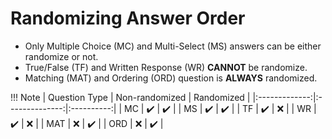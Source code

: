# Randomizing Answer Order

   - Only Multiple Choice (MC) and Multi-Select (MS) answers can be either randomize or not.
   - True/False (TF) and Written Response (WR) **CANNOT** be randomize.
   - Matching (MAT) and Ordering (ORD) question is **ALWAYS** randomized.

!!! Note
    | Question Type | Non-randomized | Randomized |
    |:-------------:|:--------------:|:----------:|
    |       MC      |        ✔️      |     ✔️     |
    |       MS      |        ✔️      |     ✔️     |
    |       TF      |        ✔️      |     ❌     |
    |       WR      |        ✔️      |     ❌     |
    |      MAT      |        ❌      |     ✔️     |
    |      ORD      |        ❌      |     ✔️     |
